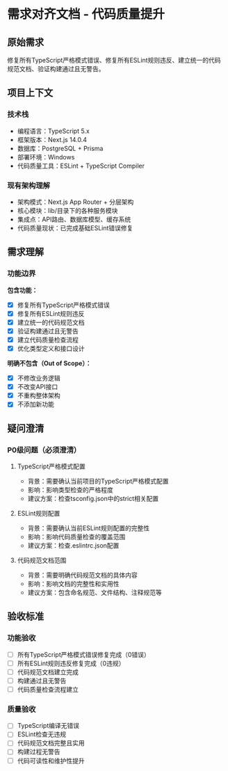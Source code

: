 # 需求对齐文档 - 代码质量提升

## 原始需求

修复所有TypeScript严格模式错误、修复所有ESLint规则违反、建立统一的代码规范文档、验证构建通过且无警告。

## 项目上下文

### 技术栈

- 编程语言：TypeScript 5.x
- 框架版本：Next.js 14.0.4
- 数据库：PostgreSQL + Prisma
- 部署环境：Windows
- 代码质量工具：ESLint + TypeScript Compiler

### 现有架构理解

- 架构模式：Next.js App Router + 分层架构
- 核心模块：lib/目录下的各种服务模块
- 集成点：API路由、数据库模型、缓存系统
- 代码质量现状：已完成基础ESLint错误修复

## 需求理解

### 功能边界

**包含功能：**

- [x] 修复所有TypeScript严格模式错误
- [x] 修复所有ESLint规则违反
- [x] 建立统一的代码规范文档
- [x] 验证构建通过且无警告
- [x] 建立代码质量检查流程
- [x] 优化类型定义和接口设计

**明确不包含（Out of Scope）：**

- [x] 不修改业务逻辑
- [x] 不改变API接口
- [x] 不重构整体架构
- [x] 不添加新功能

## 疑问澄清

### P0级问题（必须澄清）

1. TypeScript严格模式配置
   - 背景：需要确认当前项目的TypeScript严格模式配置
   - 影响：影响类型检查的严格程度
   - 建议方案：检查tsconfig.json中的strict相关配置

2. ESLint规则配置
   - 背景：需要确认当前ESLint规则配置的完整性
   - 影响：影响代码质量检查的覆盖范围
   - 建议方案：检查.eslintrc.json配置

3. 代码规范文档范围
   - 背景：需要明确代码规范文档的具体内容
   - 影响：影响文档的完整性和实用性
   - 建议方案：包含命名规范、文件结构、注释规范等

## 验收标准

### 功能验收

- [ ] 所有TypeScript严格模式错误修复完成（0错误）
- [ ] 所有ESLint规则违反修复完成（0违规）
- [ ] 代码规范文档建立完成
- [ ] 构建通过且无警告
- [ ] 代码质量检查流程建立

### 质量验收

- [ ] TypeScript编译无错误
- [ ] ESLint检查无违规
- [ ] 代码规范文档完整且实用
- [ ] 构建过程无警告
- [ ] 代码可读性和维护性提升
